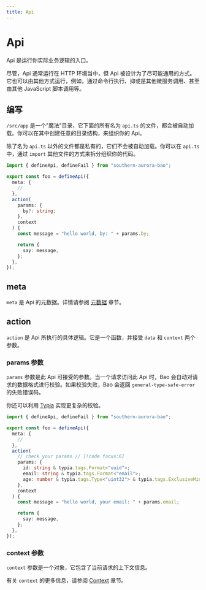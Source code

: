```yaml
---
title: Api
---
```


# Api

Api 是运行你实际业务逻辑的入口。

尽管，Api 通常运行在 HTTP 环境当中，但 Api 被设计为了尽可能通用的方式。它也可以由其他方式运行，例如，通过命令行执行、抑或是其他微服务调用、甚至由其他 JavaScript 脚本调用等。

## 编写

`/src/app` 是一个"魔法"目录，它下面的所有名为 `api.ts` 的文件，都会被自动加载。你可以在其中创建任意的目录结构，来组织你的 Api。

除了名为 `api.ts` 以外的文件都是私有的，它们不会被自动加载。你可以在 `api.ts` 中，通过 `import` 其他文件的方式来拆分组织你的代码。

```ts
import { defineApi, defineFail } from "southern-aurora-bao";

export const foo = defineApi({
  meta: {
    //
  },
  action(
    params: {
      by?: string;
    },
    context
  ) {
    const message = "hello world, by: " + params.by;

    return {
      say: message,
    };
  },
});
```

## meta

`meta` 是 Api 的元数据。详情请参阅 [元数据](/markdown/docs/meta.md) 章节。

## action

`action` 是 Api 所执行的具体逻辑。它是一个函数，并接受 `data` 和 `context` 两个参数。

### params 参数

`params` 参数是此 Api 可接受的参数。当一个请求访问此 Api 时，Bao 会自动对请求的数据格式进行校验。如果校验失败，Bao 会返回 `general-type-safe-error` 的失败错误码。

你还可以利用 [Typia](https://typia.io/docs/validators/tags/) 实现更复杂的校验。

```ts
import { defineApi, defineFail } from "southern-aurora-bao";

export const foo = defineApi({
  meta: {
    //
  },
  action(
    // check your params // [!code focus:6]
    params: {
      id: string & typia.tags.Format<"uuid">;
      email: string & typia.tags.Format<"email">;
      age: number & typia.tags.Type<"uint32"> & typia.tags.ExclusiveMinimum<19> & typia.tags.Maximum<100>;
    },
    context
  ) {
    const message = "hello world, your email: " + params.email;

    return {
      say: message,
    };
  },
});
```

### context 参数

`context` 参数是一个对象，它包含了当前请求的上下文信息。

有关 `context` 的更多信息，请参阅 [Context](/markdown/docs/context.md) 章节。
